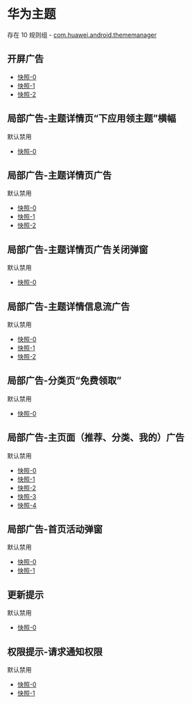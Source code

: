 # 华为主题

存在 10 规则组 - [com.huawei.android.thememanager](/src/apps/com.huawei.android.thememanager.ts)

## 开屏广告

- [快照-0](https://i.gkd.li/import/12657379)
- [快照-1](https://i.gkd.li/import/13069736)
- [快照-2](https://i.gkd.li/import/13762181)

## 局部广告-主题详情页“下应用领主题”横幅

默认禁用

- [快照-0](https://i.gkd.li/import/12647175)

## 局部广告-主题详情页广告

默认禁用

- [快照-0](https://i.gkd.li/import/12647248)
- [快照-1](https://i.gkd.li/import/12647292)
- [快照-2](https://i.gkd.li/import/12647367)

## 局部广告-主题详情页广告关闭弹窗

默认禁用

- [快照-0](https://i.gkd.li/import/12647268)

## 局部广告-主题详情信息流广告

默认禁用

- [快照-0](https://i.gkd.li/import/12647311)
- [快照-1](https://i.gkd.li/import/12647346)
- [快照-2](https://i.gkd.li/import/12647326)

## 局部广告-分类页“免费领取”

默认禁用

- [快照-0](https://i.gkd.li/import/12647393)

## 局部广告-主页面（推荐、分类、我的）广告

默认禁用

- [快照-0](https://i.gkd.li/import/12647614)
- [快照-1](https://i.gkd.li/import/12647653)
- [快照-2](https://i.gkd.li/import/12647650)
- [快照-3](https://i.gkd.li/import/12657822)
- [快照-4](https://i.gkd.li/import/12647655)

## 局部广告-首页活动弹窗

默认禁用

- [快照-0](https://i.gkd.li/import/12657939)
- [快照-1](https://i.gkd.li/import/12667815)

## 更新提示

默认禁用

- [快照-0](https://i.gkd.li/import/12727318)

## 权限提示-请求通知权限

默认禁用

- [快照-0](https://i.gkd.li/import/12918192)
- [快照-1](https://i.gkd.li/import/13959469)
